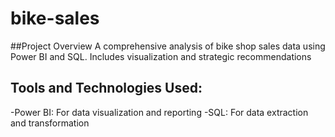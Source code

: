 # bike-sales

##Project Overview
A comprehensive analysis of bike shop sales data using Power BI and SQL. Includes visualization and strategic recommendations

## Tools and Technologies Used:
-Power BI: For data visualization and reporting
-SQL: For data extraction and transformation


